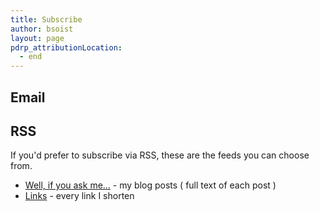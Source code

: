 ```yaml
---
title: Subscribe
author: bsoist
layout: page
pdrp_attributionLocation:
  - end
---
```

## Email

<script src="https://ajax.googleapis.com/ajax/libs/jquery/3.2.1/jquery.min.js"></script>
<script>
    $(function(){
        $("#includedContent").load("http://links.bsoi.st/wiyam-form.html");
    });
</script>
<div id="includedContent"></div>


## RSS
If you'd prefer to subscribe via RSS, these are the feeds you can choose from.

  * [Well, if you ask me...][www] - my blog posts ( full text of each post )
  * [Links][links] - every link I shorten

[links]: http://links.bsoi.st/feed.xml
[www]: http://feed.bsoi.st
